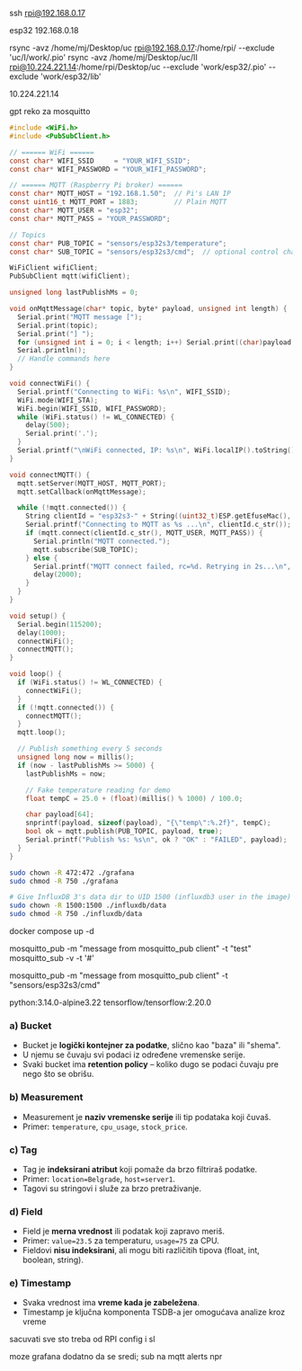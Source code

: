 ssh rpi@192.168.0.17

esp32 192.168.0.18

rsync -avz /home/mj/Desktop/uc rpi@192.168.0.17:/home/rpi/ --exclude 'uc/I/work/.pio'
rsync -avz /home/mj/Desktop/uc/II rpi@10.224.221.14:/home/rpi/Desktop/uc --exclude 'work/esp32/.pio' --exclude 'work/esp32/lib'


10.224.221.14

gpt reko za mosquitto
```c
#include <WiFi.h>
#include <PubSubClient.h>

// ====== WiFi ======
const char* WIFI_SSID     = "YOUR_WIFI_SSID";
const char* WIFI_PASSWORD = "YOUR_WIFI_PASSWORD";

// ====== MQTT (Raspberry Pi broker) ======
const char* MQTT_HOST = "192.168.1.50";  // Pi's LAN IP
const uint16_t MQTT_PORT = 1883;         // Plain MQTT
const char* MQTT_USER = "esp32";
const char* MQTT_PASS = "YOUR_PASSWORD";

// Topics
const char* PUB_TOPIC = "sensors/esp32s3/temperature";
const char* SUB_TOPIC = "sensors/esp32s3/cmd";  // optional control channel

WiFiClient wifiClient;
PubSubClient mqtt(wifiClient);

unsigned long lastPublishMs = 0;

void onMqttMessage(char* topic, byte* payload, unsigned int length) {
  Serial.print("MQTT message [");
  Serial.print(topic);
  Serial.print("] ");
  for (unsigned int i = 0; i < length; i++) Serial.print((char)payload[i]);
  Serial.println();
  // Handle commands here
}

void connectWiFi() {
  Serial.printf("Connecting to WiFi: %s\n", WIFI_SSID);
  WiFi.mode(WIFI_STA);
  WiFi.begin(WIFI_SSID, WIFI_PASSWORD);
  while (WiFi.status() != WL_CONNECTED) {
    delay(500);
    Serial.print('.');
  }
  Serial.printf("\nWiFi connected, IP: %s\n", WiFi.localIP().toString().c_str());
}

void connectMQTT() {
  mqtt.setServer(MQTT_HOST, MQTT_PORT);
  mqtt.setCallback(onMqttMessage);

  while (!mqtt.connected()) {
    String clientId = "esp32s3-" + String((uint32_t)ESP.getEfuseMac(), HEX);
    Serial.printf("Connecting to MQTT as %s ...\n", clientId.c_str());
    if (mqtt.connect(clientId.c_str(), MQTT_USER, MQTT_PASS)) {
      Serial.println("MQTT connected.");
      mqtt.subscribe(SUB_TOPIC);
    } else {
      Serial.printf("MQTT connect failed, rc=%d. Retrying in 2s...\n", mqtt.state());
      delay(2000);
    }
  }
}

void setup() {
  Serial.begin(115200);
  delay(1000);
  connectWiFi();
  connectMQTT();
}

void loop() {
  if (WiFi.status() != WL_CONNECTED) {
    connectWiFi();
  }
  if (!mqtt.connected()) {
    connectMQTT();
  }
  mqtt.loop();

  // Publish something every 5 seconds
  unsigned long now = millis();
  if (now - lastPublishMs >= 5000) {
    lastPublishMs = now;

    // Fake temperature reading for demo
    float tempC = 25.0 + (float)(millis() % 1000) / 100.0;

    char payload[64];
    snprintf(payload, sizeof(payload), "{\"temp\":%.2f}", tempC);
    bool ok = mqtt.publish(PUB_TOPIC, payload, true);
    Serial.printf("Publish %s: %s\n", ok ? "OK" : "FAILED", payload);
  }
}

```

```bash
sudo chown -R 472:472 ./grafana
sudo chmod -R 750 ./grafana

# Give InfluxDB 3's data dir to UID 1500 (influxdb3 user in the image)
sudo chown -R 1500:1500 ./influxdb/data
sudo chmod -R 750 ./influxdb/data
```

docker compose up -d

mosquitto_pub -m "message from mosquitto_pub client" -t "test"
mosquitto_sub -v -t '#'

mosquitto_pub -m "message from mosquitto_pub client" -t "sensors/esp32s3/cmd"


python:3.14.0-alpine3.22
tensorflow/tensorflow:2.20.0


### a) **Bucket**
- Bucket je **logički kontejner za podatke**, slično kao "baza" ili "shema".    
- U njemu se čuvaju svi podaci iz određene vremenske serije.
- Svaki bucket ima **retention policy** – koliko dugo se podaci čuvaju pre nego što se obrišu.
### b) **Measurement**
- Measurement je **naziv vremenske serije** ili tip podataka koji čuvaš.
- Primer: `temperature`, `cpu_usage`, `stock_price`.
### c) **Tag**
- Tag je **indeksirani atribut** koji pomaže da brzo filtriraš podatke.
- Primer: `location=Belgrade`, `host=server1`.
- Tagovi su stringovi i služe za brzo pretraživanje.
### d) **Field**
- Field je **merna vrednost** ili podatak koji zapravo meriš.
- Primer: `value=23.5` za temperaturu, `usage=75` za CPU.
- Fieldovi **nisu indeksirani**, ali mogu biti različitih tipova (float, int, boolean, string).
### e) **Timestamp**
- Svaka vrednost ima **vreme kada je zabeležena**.
- Timestamp je ključna komponenta TSDB-a jer omogućava analize kroz vreme

sacuvati sve sto treba od RPI config i sl


moze grafana dodatno da se sredi; sub na mqtt alerts npr